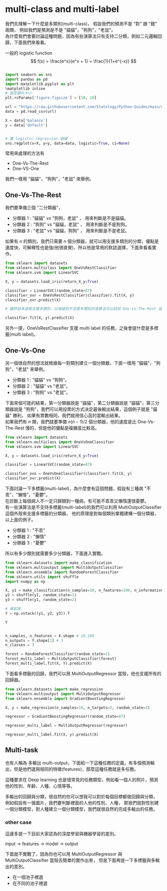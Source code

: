 <script src="https://cdn.mathjax.org/mathjax/latest/MathJax.js?config=TeX-AMS-MML_HTMLorMML" type="text/javascript"></script>
<script type="text/x-mathjax-config">
MathJax.Hub.Config({
    tex2jax: {
    inlineMath: [ ["$","$"], ["\(","\)"] ],
    processEscapes: true
    }
});
</script>



# multi-class and multi-label

我們先理解一下什麼是多類別(multi-class)，
假設我們的預測不是 "對" 跟 "錯" 兩類，
例如我們是預測是不是 "貓貓"，"狗狗"，"老鼠"。 <br>
為什麼我們會要討論這種問題，因為有些演算法只有支持二分類，例如二元邏輯回歸，下面我們來看看。 <br>

一般的 logistic function
$$
f(x) = \frac{e^x}{e^x + 1} = \frac{1}{1+e^{-x}}
$$




```python 

import seaborn as sns
import pandas as pd
import matplotlib.pyplot as plt
%matplotlib inline
# 設定圖片大小
plt.rcParams['figure.figsize'] = [10, 10]

url = "https://raw.githubusercontent.com/Statology/Python-Guides/main/default.csv"
data = pd.read_csv(url)

X = data['balance']
y = data['default']


# 畫 logistic regression 曲線
sns.regplot(x=X, y=y, data=data, logistic=True, ci=None)


```


常用來處理的方法有
* One-Vs-The-Rest
* One-VS-One


我們一樣用 "貓貓"，"狗狗"，"老鼠" 來舉例。
## One-Vs-The-Rest
我們要準備三個 "二分類器"，
* 分類器 1 : "貓貓" vs "狗狗，老鼠" ， 用來判斷是不是貓貓。
* 分類器 2 : "狗狗" vs "貓貓，老鼠" ， 用來判斷是不是狗狗。
* 分類器 3 : "老鼠" vs "貓貓，狗狗" ， 用來判斷是不是老鼠。

如果有 $n$ 的類別，我們只需要 $n$ 個分類器，就可以用支援多類別的分類，優點是速度快，可解釋性也是強(他很直覺)，所以他是常用的默認選擇，下面來看看實作。 


```python 
from sklearn import datasets
from sklearn.multiclass import OneVsRestClassifier
from sklearn.svm import LinearSVC

X, y = datasets.load_iris(return_X_y=True)

classifier = LinearSVC(random_state=87)
classifier_ovr = OneVsRestClassifier(classifier).fit(X, y)
classifier_ovr.predict(X)

```


```python 
# 雖然他本身就支援多類別，以後碰到不支援多類別的演算法可以試試 One-Vs-The-Rest 這個方法

classifier.fit(X, y).predict(X)

```


另外一提，OneVsRestClassifier 支援 multi label 的任務，之後會提什麼是多標籤(multi label)。



## One-Vs-One
另一個很自然的想法就根據每一對類別建立一個分類器，下面一樣用 "貓貓"，"狗狗"，"老鼠" 來舉例。

* 分類器 1 : "貓貓" vs "狗狗"。
* 分類器 2 : "貓貓" vs "老鼠"。
* 分類器 3 : "狗狗" vs "老鼠"。

下面來個可能的結果，第一分類器說是 "貓貓"，第二分類器說是 "貓貓"，第三分類器說是 "狗狗"，我們可以用投票的方式決定最後輸出結果，這個例子就是 "貓貓" 勝利，
如果有票數相同，我們就用信心高的當輸出結果。 <br>
如果我們有 $n$ 類，我們就要準備 $n(n-1)/2$ 個分類器，他的速度是比 One-Vs-The-Rest 慢的，但是他的優點是複雜度比較高。





```python 
from sklearn import datasets
from sklearn.multiclass import OneVsOneClassifier
from sklearn.svm import LinearSVC

X, y = datasets.load_iris(return_X_y=True)

classifier = LinearSVC(random_state=87)

classifier_ovo = OneVsOneClassifier(classifier).fit(X, y)
classifier_ovr.predict(X)


```



下面討論一下多標籤(multi-label)，為什麼會有這個問題，假設有三種病 "不乖"，"懶惰"，"憂鬱"。 <br>
在診斷上每個病人不一定只歸類到一種病，有可能不乖乖又懶惰還很憂鬱。 <br>
有一些演算法是不支持多標籤(multi-label)的我們可以利用 MultiOutputClassifier 這個外殼來支援多標籤的分類器，
他的原理是對每個類別單獨建構一個分類器，以上面的例子。

* 分類器 1 : "不乖"
* 分類器 2 : "懶惰"
* 分類器 3 : "憂鬱"

所以有多少類別就需要多少分類器，下面進入實戰。



```python 
from sklearn.datasets import make_classification
from sklearn.multioutput import MultiOutputClassifier
from sklearn.ensemble import RandomForestClassifier
from sklearn.utils import shuffle
import numpy as np

X, y1 = make_classification(n_samples=10, n_features=100, n_informative=30, n_classes=3, random_state=1)
y2 = shuffle(y1, random_state=1)
y3 = shuffle(y1, random_state=2)

# 串起來
Y = np.vstack((y1, y2, y3)).T

Y


```


```python 

n_samples, n_features = X.shape # 10,100
n_outputs = Y.shape[1] # 3
n_classes = 3

forest = RandomForestClassifier(random_state=1)
forest_multi_label = MultiOutputClassifier(forest)
forest_multi_label.fit(X, Y).predict(X)

```


下面看多標籤的回歸，我們可以用 MultiOutputRegressor 當殼，他也支援所有的回歸器。


```python 
from sklearn.datasets import make_regression
from sklearn.multioutput import MultiOutputRegressor
from sklearn.ensemble import GradientBoostingRegressor

X, y = make_regression(n_samples=10, n_targets=3, random_state=1)

regressor = GradientBoostingRegressor(random_state=87)

regressor_multi_label = MultiOutputRegressor(regressor)

regressor_multi_label.fit(X, y).predict(X)

```


## Multi-task
也有人稱為 多輸出 multi-output，下面給一下這種任務的定義，有多個預測輸出，但是他們選用相同的特徵(features)，那麼這種任務就是多任務。 <br>

這種要求在 Deep learning 也是很常見的任務類型，例如看一個人的照片，預測他的性別、年齡、人種、心情等等。 <br>


多輸出的回歸與分類，很自然的你可以想我可以對於每個目標都做回歸與分類，
例如假設有一張圖片，我們要判斷裡面的人他的性別、人種，
那我們就對性別建一個分類模型，對人種建立一個分類模型，我們就很自然的完成多輸出的任務。


### other case

這邊多提一下目前大家認為的深度學習與機器學習的差別。

input -> features -> model -> output




下面就不實戰了，因為你也可以用 MultiOutputRegressor 與 MultiOutputClassifier 當殼去簡單的實作出來，
但是下面再提一下多標籤與多輸出的差別。

- 在一個池子裡選 
- 在不同的池子裡選




